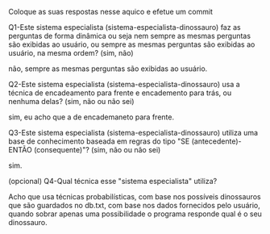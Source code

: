 
Coloque as suas respostas nesse aquico e efetue um commit

Q1-Este sistema especialista (sistema-especialista-dinossauro) faz as perguntas de forma dinâmica ou seja nem sempre as mesmas perguntas são exibidas ao usuário, ou sempre as mesmas perguntas são exibidas ao usuário, na mesma ordem? (sim, não)

não, sempre as mesmas perguntas são exibidas ao usuário.


Q2-Este sistema especialista (sistema-especialista-dinossauro) usa a técnica de encadeamento para frente e encademento para trás, ou nenhuma delas? (sim, não ou não sei)

sim, eu acho que a de encademaneto para frente.


Q3-Este sistema especialista (sistema-especialista-dinossauro) utiliza uma base de conhecimento baseada em regras do tipo "SE (antecedente)-ENTÃO (consequente)"? (sim, não ou não sei)

sim.


(opcional) Q4-Qual técnica esse "sistema especialista" utiliza?

Acho que usa técnicas probabilísticas, com base nos possíveis dinossauros que são guardados no db.txt, com base nos dados fornecidos pelo usuário, quando sobrar apenas uma possibilidade o programa responde qual é o seu dinossauro.
